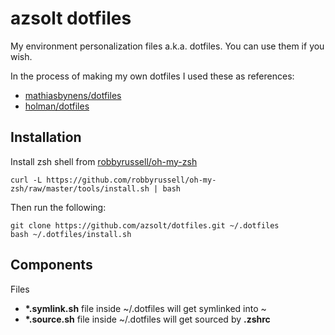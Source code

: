 azsolt dotfiles
=
My environment personalization files a.k.a. dotfiles. You can use them if you wish.

In the process of making my own dotfiles I used these as references:

* [mathiasbynens/dotfiles](https://github.com/mathiasbynens/dotfiles)
* [holman/dotfiles](https://github.com/holman/dotfiles)

## Installation

Install zsh shell from [robbyrussell/oh-my-zsh](https://github.com/robbyrussell/oh-my-zsh)

``curl -L https://github.com/robbyrussell/oh-my-zsh/raw/master/tools/install.sh | bash``

Then run the following:

```
git clone https://github.com/azsolt/dotfiles.git ~/.dotfiles
bash ~/.dotfiles/install.sh
```

## Components 

Files

* __*.symlink.sh__ file inside ~/.dotfiles will get symlinked into ~
* __*.source.sh__ file inside ~/.dotfiles will get sourced by __.zshrc__
